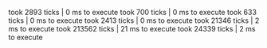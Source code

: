  took 2893 ticks | 0 ms to execute
 took 700 ticks | 0 ms to execute
 took 633 ticks | 0 ms to execute
 took 2413 ticks | 0 ms to execute
 took 21346 ticks | 2 ms to execute
 took 213562 ticks | 21 ms to execute
 took 24339 ticks | 2 ms to execute

